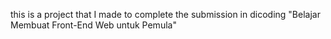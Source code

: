 this is a project that I made to complete the submission in dicoding "Belajar Membuat Front-End Web untuk Pemula"
